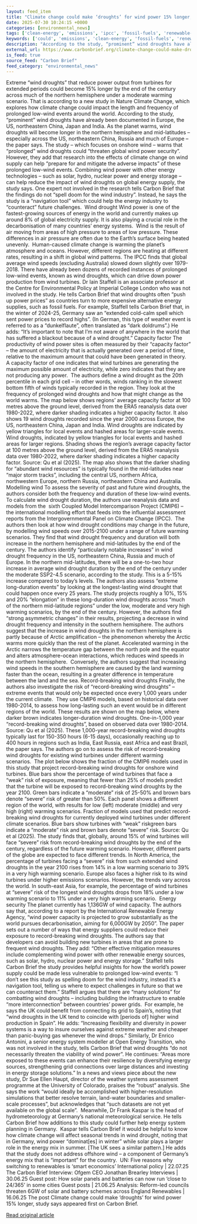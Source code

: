```yaml
---
layout: feed_item
title: "Climate change could make ‘droughts’ for wind power 15% longer, study says"
date: 2025-07-30 10:24:15 +0000
categories: [environmental_news]
tags: ['clean-energy', 'emissions', 'ipcc', 'fossil-fuels', 'renewable-energy', 'polar-regions', 'economic-impacts', 'arctic', 'water-crisis', 'drought']
keywords: ['could', 'emissions', 'clean-energy', 'fossil-fuels', 'renewable-energy', 'climate', 'change', 'ipcc']
description: "According to the study, “prominent” wind droughts have already been documented in Europe, the US, northeastern China, Japan and India"
external_url: https://www.carbonbrief.org/climate-change-could-make-droughts-for-wind-power-15-longer-study-says/
is_feed: true
source_feed: "Carbon Brief"
feed_category: "environmental_news"
---
```


Extreme “wind droughts” that reduce power output from turbines for extended periods could become 15% longer by the end of the century across much of the northern hemisphere under a moderate warming scenario. That is according to a new study in Nature Climate Change, which explores how climate change could impact the length and frequency of prolonged low-wind events around the world. According to the study, “prominent” wind droughts have already been documented in Europe, the US, northeastern China, Japan and India. As the planet warms, wind droughts will become longer in the northern hemisphere and mid-latitudes – especially across the US, northeastern China, Russia and much of Europe – the paper says. The study – which focuses on onshore wind – warns that “prolonged” wind droughts could “threaten global wind power security”. However, they add that research into the effects of climate change on wind supply can help “prepare for and mitigate the adverse impacts” of these prolonged low-wind events. Combining wind power with other energy technologies – such as solar, hydro, nuclear power and energy storage – can help reduce the impact of wind droughts on global energy supply, the study says. One expert not involved in the research tells Carbon Brief that the findings do not “spell doom for the wind industry”. Instead, he says the study is a “navigation tool” which could help the energy industry to “counteract” future challenges.&nbsp; Wind drought Wind power is one of the fastest-growing sources of energy in the world and currently makes up around 8% of global electricity supply. It is also playing a crucial role in the decarbonisation of many countries’ energy systems.&nbsp; Wind is the result of air moving from areas of high pressure to areas of low pressure. These differences in air pressure are often due to the Earth’s surface being heated unevenly.&nbsp; Human-caused climate change is warming the planet’s atmosphere and oceans. However, different regions are heating at different rates, resulting in a shift in global wind patterns. The IPCC finds that global average wind speeds (excluding Australia) slowed down slightly over 1979-2018. There have already been dozens of recorded instances of prolonged low-wind events, known as wind droughts, which can drive down power production from wind turbines. Dr Iain Staffell is an associate professor at the Centre for Environmental Policy at Imperial College London who was not involved in the study. He tells Carbon Brief that wind droughts often “push up power prices” as countries turn to more expensive alternative energy supplies, such as fossil fuels. For example, Staffell tells Carbon Brief that, in the winter of 2024-25, Germany saw an “extended cold-calm spell which sent power prices to record highs”. (In German, this type of weather event is referred to as a “dunkelflaute”, often translated as “dark doldrums”.) He adds: “It’s important to note that I’m not aware of anywhere in the world that has suffered a blackout because of a wind drought.” Capacity factor The productivity of wind power sites is often measured by their “capacity factor” – the amount of electricity that is actually generated over a period of time, relative to the maximum amount that could have been generated in theory. A capacity factor of one indicates that wind turbines are generating the maximum possible amount of electricity, while zero indicates that they are not producing any power.&nbsp; The authors define a wind drought as the 20th percentile in each grid cell – in other words, winds ranking in the slowest bottom fifth of winds typically recorded in the region. They look at the frequency of prolonged wind droughts and how that might change as the world warms. The map below shows regions’ average capacity factor at 100 metres above the ground level, derived from the ERA5 reanalysis data over 1980-2022, where darker shading indicates a higher capacity factor. It also shows 19 wind droughts recorded since the year 2000 across Europe, the US, northeastern China, Japan and India. Wind droughts are indicated by yellow triangles for local events and hashed areas for larger-scale events. Wind droughts, indicated by yellow triangles for local events and hashed areas for larger regions. Shading shows the region’s average capacity factor at 100 metres above the ground level, derived from the ERA5 reanalysis data over 1980-2022, where darker shading indicates a higher capacity factor. Source: Qu et al (2025). The map also shows that the darker shading for “abundant wind resources” is typically found in the mid-latitudes near “major storm tracks”, including the central US, northern Africa, northwestern Europe, northern Russia, northeastern China and Australia. Modelling wind To assess the severity of past and future wind droughts, the authors consider both the frequency and duration of these low-wind events. To calculate wind drought duration, the authors use reanalysis data and models from the &nbsp;sixth Coupled Model Intercomparison Project (CMIP6) – the international modelling effort that feeds into the influential assessment reports from the Intergovernmental Panel on Climate Change (IPCC).&nbsp; The authors then look at how wind drought conditions may change in the future, by modelling wind speeds over 2015-2100 under a range of future warming scenarios. They find that wind drought frequency and duration will both increase in the northern hemisphere and mid-latitudes by the end of the century. The authors identify “particularly notable increases” in wind drought frequency in the US, northeastern China, Russia and much of Europe. In the northern mid-latitudes, there will be a one-to-two hour increase in average wind drought duration by the end of the century under the moderate SSP2-4.5 scenario, according to the study. This is a 5-15% increase compared to today&#8217;s levels. The authors also assess “extreme long-duration events” by looking at the longest-lasting wind drought that could happen once every 25 years. The study projects roughly a 10%, 15% and 20% “elongation” in these long-duration wind droughts across “much of the northern mid-latitude regions” under the low, moderate and very high warming scenarios, by the end of the century. However, the authors find “strong asymmetric changes” in their results, projecting a decrease in wind drought frequency and intensity in the southern hemisphere. The authors suggest that the increase in wind droughts in the northern hemisphere is partly because of Arctic amplification – the phenomenon whereby the Arctic warms more quickly than the rest of the planet. Accelerated warming in the Arctic narrows the temperature gap between the north pole and the equator and alters atmosphere-ocean interactions, which reduces wind speeds in the northern hemisphere.&nbsp; Conversely, the authors suggest that increasing wind speeds in the southern hemisphere are caused by the land warming faster than the ocean, resulting in a greater difference in temperature between the land and the sea. Record-breaking wind droughts Finally, the authors also investigate the risk of “record-breaking wind droughts” – extreme events that would only be expected once every 1,000 years under the current climate.&nbsp; They use CMIP6 models, based on historical data over 1980-2014, to assess how long-lasting such an event would be in different regions of the world. These results are shown on the map below, where darker brown indicates longer-duration wind droughts. One-in-1,000 year “record-breaking wind droughts”, based on observed data over 1980-2014. Source: Qu et al (2025). These 1,000-year record-breaking wind droughts typically last for 150-350 hours (6-15 days), occasionally reaching up to 400 hours in regions such as India, East Russia, east Africa and east Brazil, the paper says. The authors go on to assess the risk of record-breaking wind droughts for existing wind turbines under different warming scenarios.&nbsp; The plot below shows the fraction of the CMIP6 models used in this study that project record-breaking wind droughts for onshore wind turbines. Blue bars show the percentage of wind turbines that face a “weak” risk of exposure, meaning that fewer than 25% of models predict that the turbine will be exposed to record-breaking wind droughts by the year 2100. Green bars indicate a “moderate” risk of 25-50% and brown bars denote “severe” risk of greater than 50%. Each panel shows a different region of the world, with results for low (left) moderate (middle) and very high (right) warming scenarios. Fraction of models used that predict record-breaking wind droughts for currently deployed wind turbines under different climate scenarios. Blue bars show turbines with “weak” riskgreen bars indicate a “moderate” risk and brown bars denote “severe” risk. Source: Qu et al (2025). The study finds that, globally, around 15% of wind turbines will face “severe” risk from record-breaking wind droughts by the end of the century, regardless of the future warming scenario. However, different parts of the globe are expected to face different trends. In North America, the percentage of turbines facing a “severe” risk from such extended wind droughts in the year 2100 rises from 14% in a low warming scenario to 39% in a very high warming scenario. Europe also faces a higher risk to its wind turbines under higher emissions scenarios. However, the trends vary across the world. In south-east Asia, for example, the percentage of wind turbines at “severe” risk of the longest wind droughts drops from 18% under a low warming scenario to 11% under a very high warming scenario.&nbsp; Energy security The planet currently has 1,136GW of wind capacity. The authors say that, according to a report by the International Renewable Energy Agency, “wind power capacity is projected to grow substantially as the world pursues decarbonisation, aiming for 6,000GW by 2050”. The paper sets out a number of ways that energy suppliers could reduce their exposure to record-breaking wind droughts. The authors say that developers can avoid building new turbines in areas that are prone to frequent wind droughts. They add: “Other effective mitigation measures include complementing wind power with other renewable energy sources, such as solar, hydro, nuclear power and energy storage.” Staffell tells Carbon Brief the study provides helpful insights for how the world’s power supply could be made less vulnerable to prolonged low-wind events: “I don’t see this study as spelling doom for the wind industry, instead it’s a navigation tool, telling us where to expect challenges in future so that we can counteract them.” Staffell argues that there are “many solutions” for combatting wind droughts – including building the infrastructure to enable “more interconnection” between countries’ power grids.&nbsp; For example, he says the UK could benefit from connecting its grid to Spain’s, noting that “wind droughts in the UK tend to coincide with [periods of] higher wind production in Spain”. He adds: “Increasing flexibility and diversity in power systems is a way to insure ourselves against extreme weather and cheaper than panic-buying gas whenever the wind drops.” Similarly, Dr Enrico Antonini, a senior energy system modeller at Open Energy Transition, who was not involved in the study, tells Carbon Brief that wind droughts “do not necessarily threaten the viability of wind power”. He continues: “Areas more exposed to these events can enhance their resilience by diversifying energy sources, strengthening grid connections over large distances and investing in energy storage solutions.” In a news and views piece about the new study, Dr Sue Ellen Haupt, director of the weather systems assessment programme at the University of Colorado, praises the “robust” analysis. She says the work “would ideally be accomplished with higher-resolution simulations that better resolve terrain, land-water boundaries and smaller-scale processes”, but acknowledges that “such datasets are not yet available on the global scale”.&nbsp; Meanwhile, Dr Frank Kaspar is the head of hydrometeorology at Germany&#8217;s national meteorological service. He tells Carbon Brief how additions to this study could further help energy system planning in Germany.&nbsp; Kaspar tells Carbon Brief it would be helpful to know how climate change will affect seasonal trends in wind drought, noting that in Germany, wind power “dominat[es] in winter” while solar plays a larger role in the energy mix in summer. [The UK sees a similar pattern.] He adds that the study does not address offshore wind – a component of Germany’s energy mix that is “important” for the country.&nbsp; UN: Five reasons why switching to renewables is ‘smart economics’ International policy | 22.07.25 The Carbon Brief Interview: Ofgem CEO Jonathan Brearley Interviews | 30.06.25 Guest post: How solar panels and batteries can now run ‘close to 24/365’ in some cities Guest posts | 21.06.25 Analysis: Reform-led councils threaten 6GW of solar and battery schemes across England Renewables | 16.06.25 The post Climate change could make ‘droughts’ for wind power 15% longer, study says appeared first on Carbon Brief.

[Read original article](https://www.carbonbrief.org/climate-change-could-make-droughts-for-wind-power-15-longer-study-says/)
